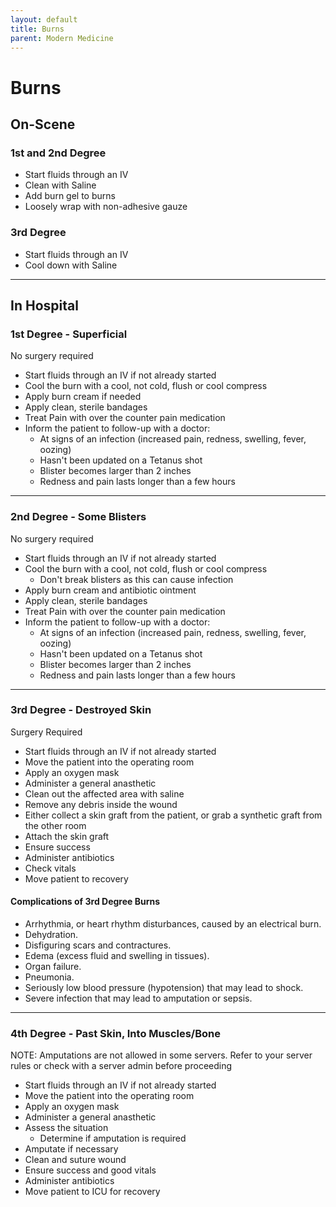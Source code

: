 ```yaml
---
layout: default
title: Burns
parent: Modern Medicine
---
```


# Burns

## On-Scene

### 1st and 2nd Degree
- Start fluids through an IV
- Clean with Saline
- Add burn gel to burns
- Loosely wrap with non-adhesive gauze

### 3rd Degree
- Start fluids through an IV
- Cool down with Saline

---

## In Hospital

### 1st Degree - Superficial
No surgery required

- Start fluids through an IV if not already started
- Cool the burn with a cool, not cold, flush or cool compress
- Apply burn cream if needed
- Apply clean, sterile bandages
- Treat Pain with over the counter pain medication
- Inform the patient to follow-up with a doctor:
  - At signs of an infection (increased pain, redness, swelling, fever, oozing)
  - Hasn't been updated on a Tetanus shot
  - Blister becomes larger than 2 inches
  - Redness and pain lasts longer than a few hours

---

### 2nd Degree - Some Blisters
No surgery required

- Start fluids through an IV if not already started
- Cool the burn with a cool, not cold, flush or cool compress
  - Don't break blisters as this can cause infection
- Apply burn cream and antibiotic ointment
- Apply clean, sterile bandages
- Treat Pain with over the counter pain medication
- Inform the patient to follow-up with a doctor:
  - At signs of an infection (increased pain, redness, swelling, fever, oozing)
  - Hasn't been updated on a Tetanus shot
  - Blister becomes larger than 2 inches
  - Redness and pain lasts longer than a few hours

---

### 3rd Degree - Destroyed Skin
Surgery Required

- Start fluids through an IV if not already started
- Move the patient into the operating room
- Apply an oxygen mask
- Administer a general anasthetic
- Clean out the affected area with saline
- Remove any debris inside the wound
- Either collect a skin graft from the patient, or grab a synthetic graft from the other room
- Attach the skin graft
- Ensure success
- Administer antibiotics
- Check vitals
- Move patient to recovery

#### Complications of 3rd Degree Burns

- Arrhythmia, or heart rhythm disturbances, caused by an electrical burn.
- Dehydration.
- Disfiguring scars and contractures.
- Edema (excess fluid and swelling in tissues).
- Organ failure.
- Pneumonia.
- Seriously low blood pressure (hypotension) that may lead to shock.
- Severe infection that may lead to amputation or sepsis.

---

### 4th Degree - Past Skin, Into Muscles/Bone

NOTE: Amputations are not allowed in some servers. Refer to your server rules or check with a server admin before proceeding

- Start fluids through an IV if not already started
- Move the patient into the operating room
- Apply an oxygen mask
- Administer a general anasthetic
- Assess the situation
  - Determine if amputation is required
- Amputate if necessary
- Clean and suture wound
- Ensure success and good vitals
- Administer antibiotics
- Move patient to ICU for recovery
